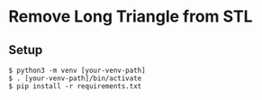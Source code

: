 # Remove Long Triangle from STL
## Setup
```
$ python3 -m venv [your-venv-path]
$ . [your-venv-path]/bin/activate
$ pip install -r requirements.txt
```

